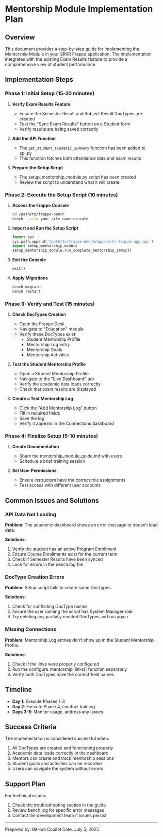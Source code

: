 # Mentorship Module Implementation Plan

## Overview

This document provides a step-by-step guide for implementing the Mentorship Module in your SRKR Frappe application. The implementation integrates with the existing Exam Results feature to provide a comprehensive view of student performance.

## Implementation Steps

### Phase 1: Initial Setup (15-20 minutes)

1. **Verify Exam Results Feature**
   - Ensure the Semester Result and Subject Result DocTypes are created
   - Test the "Sync Exam Results" button on a Student form
   - Verify results are being saved correctly

2. **Add the API Function**
   - The `get_student_academic_summary` function has been added to api.py
   - This function fetches both attendance data and exam results

3. **Prepare the Setup Script**
   - The setup_mentorship_module.py script has been created
   - Review the script to understand what it will create

### Phase 2: Execute the Setup Script (10 minutes)

1. **Access the Frappe Console**
   ```bash
   cd /path/to/frappe-bench
   bench --site your-site-name console
   ```

2. **Import and Run the Setup Script**
   ```python
   import sys
   sys.path.append('/path/to/frappe-bench/apps/srkr-frappe-app-api')
   import setup_mentorship_module
   setup_mentorship_module.run_complete_mentorship_setup()
   ```

3. **Exit the Console**
   ```python
   exit()
   ```

4. **Apply Migrations**
   ```bash
   bench migrate
   bench restart
   ```

### Phase 3: Verify and Test (15 minutes)

1. **Check DocTypes Creation**
   - Open the Frappe Desk
   - Navigate to "Education" module
   - Verify these DocTypes exist:
     - Student Mentorship Profile
     - Mentorship Log Entry
     - Mentorship Goals
     - Mentorship Activities

2. **Test the Student Mentorship Profile**
   - Open a Student Mentorship Profile
   - Navigate to the "Live Dashboard" tab
   - Verify the academic data loads correctly
   - Check that exam results are displayed

3. **Create a Test Mentorship Log**
   - Click the "Add Mentorship Log" button
   - Fill in required fields
   - Save the log
   - Verify it appears in the Connections dashboard

### Phase 4: Finalize Setup (5-10 minutes)

1. **Create Documentation**
   - Share the mentorship_module_guide.md with users
   - Schedule a brief training session

2. **Set User Permissions**
   - Ensure Instructors have the correct role assignments
   - Test access with different user accounts

## Common Issues and Solutions

### API Data Not Loading

**Problem**: The academic dashboard shows an error message or doesn't load data.

**Solutions**:
1. Verify the student has an active Program Enrollment
2. Ensure Course Enrollments exist for the current term
3. Check if Semester Results have been synced
4. Look for errors in the bench.log file

### DocType Creation Errors

**Problem**: Setup script fails to create some DocTypes.

**Solutions**:
1. Check for conflicting DocType names
2. Ensure the user running the script has System Manager role
3. Try deleting any partially created DocTypes and run again

### Missing Connections

**Problem**: Mentorship Log entries don't show up in the Student Mentorship Profile.

**Solutions**:
1. Check if the links were properly configured
2. Run the configure_mentorship_links() function separately
3. Verify both DocTypes have the correct field names

## Timeline

- **Day 1**: Execute Phases 1-3
- **Day 2**: Execute Phase 4, conduct training
- **Days 3-5**: Monitor usage, address any issues

## Success Criteria

The implementation is considered successful when:

1. All DocTypes are created and functioning properly
2. Academic data loads correctly in the dashboard
3. Mentors can create and track mentorship sessions
4. Student goals and activities can be recorded
5. Users can navigate the system without errors

## Support Plan

For technical issues:
1. Check the troubleshooting section in the guide
2. Review bench.log for specific error messages
3. Contact the development team if issues persist

---

Prepared by: GitHub Copilot
Date: July 5, 2025

